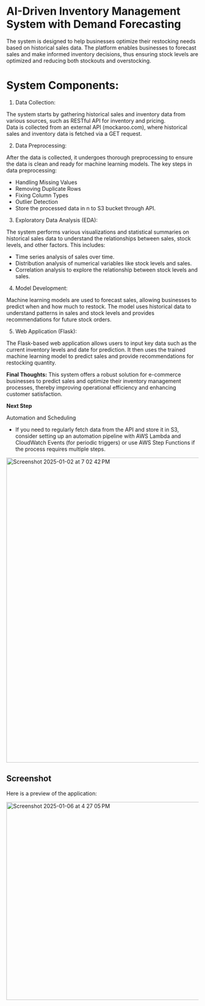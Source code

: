 # AI-Driven Inventory Management System with Demand Forecasting

The system is designed to help businesses optimize their restocking needs based on historical sales data. The platform enables businesses to forecast sales and make informed inventory decisions, thus ensuring stock levels are optimized and reducing both stockouts and overstocking.

# System Components:

1. Data Collection:

The system starts by gathering historical sales and inventory data from various sources, such as RESTful API for inventory and pricing.   
Data is collected from an external API (mockaroo.com), where historical sales and inventory data is fetched via a GET request.

2. Data Preprocessing:

After the data is collected, it undergoes thorough preprocessing to ensure the data is clean and ready for machine learning models.
The key steps in data preprocessing:
* Handling Missing Values
* Removing Duplicate Rows
* Fixing Column Types
* Outlier Detection
* Store the processed data in n to S3 bucket through API.

3. Exploratory Data Analysis (EDA):

The system performs various visualizations and statistical summaries on historical sales data to understand the relationships between sales, stock levels, and other factors. This includes:
* Time series analysis of sales over time.
* Distribution analysis of numerical variables like stock levels and sales.
* Correlation analysis to explore the relationship between stock levels and sales.


4. Model Development:

Machine learning models are used to forecast sales, allowing businesses to predict when and how much to restock.
The model uses historical data to understand patterns in sales and stock levels and provides recommendations for future stock orders.

5. Web Application (Flask):

The Flask-based web application allows users to input key data such as the current inventory levels and date for prediction. It then uses the trained machine learning model to predict sales and provide recommendations for restocking quantity.

**Final Thoughts:**
This system offers a robust solution for e-commerce businesses to predict sales and optimize their inventory management processes, thereby improving operational efficiency and enhancing customer satisfaction.


**Next Step**

Automation and Scheduling
* If you need to regularly fetch data from the API and store it in S3, consider setting up an automation pipeline with AWS Lambda and CloudWatch Events (for periodic triggers) or use AWS Step Functions if the process requires multiple steps.
<img width="798" alt="Screenshot 2025-01-02 at 7 02 42 PM" src="https://github.com/user-attachments/assets/8d880ac9-dbda-426f-811b-ed9c9c3cdb4f" />



## Screenshot
Here is a preview of the application:

<img width="518" alt="Screenshot 2025-01-06 at 4 27 05 PM" src="https://github.com/user-attachments/assets/2b0b2c51-c371-4c6a-9203-25436c6f1f19" />





